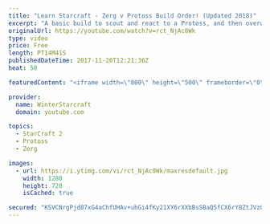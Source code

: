```yaml
---
title: "Learn Starcraft - Zerg v Protoss Build Order! (Updated 2018)"
excerpt: "A basic build to scout and react to a Protoss, and then overwhelm them with the swarm! Meant for lower level players looking for direction, not higher level looking for the dankest meta. -- Watch live at https://www.twitch.tv/wintergaming"
originalUrl: https://youtube.com/watch?v=rct_NjAc8Wk
type: video
price: Free
length: PT14M41S
publishedDateTime: 2017-11-20T12:21:36Z
heat: 50

featuredContent: "<iframe width=\"800\" height=\"500\" frameborder=\"0\" src=\"https://www.youtube.com/embed/rct_NjAc8Wk\" allow=\"accelerometer; autoplay; encrypted-media; gyroscope; picture-in-picture\" allowfullscreen></iframe>"

provider:
  name: WinterStarcraft
  domain: youtube.com

topics:
  - StarCraft 2
  - Protoss
  - Zerg

images:
  - url: https://i.ytimg.com/vi/rct_NjAc8Wk/maxresdefault.jpg
    width: 1280
    height: 720
    isCached: true

secured: "KSVCNrgPjd07xG4aChfUHAv+uhGi4fKy21XY6rXXbBsSBaQ5fCX6rY8ZtJVz8151Ir17o3x4tMUUao9ARmianl/vGUhH82ZzAmWWEc3BfLa+DjIjwG81AEUkNKMIhZgMUbxSebzVK2B8+xmktM1X3rd22mhwQUJDhciP07R9Rj9gZnXSkE7/zrCJSAIBNR59P2/ysKOW1CWIjz3F9E71E0vH79BE1VA7ATPTfQBTYq7a3zSW3Wjl02Ja7teQqcLvr6dNlAHAiF/VJCuxOzBeid5Ve57+Yn7C++oH4c9uFTvDCBh/bVTCYYqlYIimYFD6CZUIUqZezEL+ZlpslhGXcU3UiJtldqscnkJdPN0kbOQlVaboP5tEbXwBpUR3toSGfuSV4tnyG6BHxn1QCxI6UvsH/J/RK8/fNjfWGaSbHp4=;U7EqU8VsURqE79Bip1FqQQ=="
---
```


